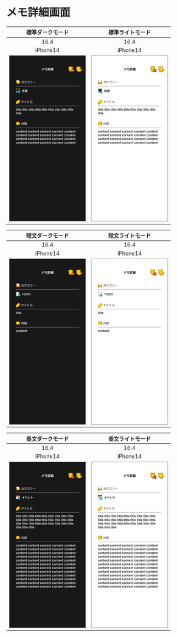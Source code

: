 # メモ詳細画面

|標準ダークモード|標準ライトモード|
|:---:|:---:|
|16.4|16.4|
|iPhone14|iPhone14|
|<img src='../TestSnapshot/ReferenceImages_64/メモ詳細画面/testMemoDetailViewController_標準_ダークモード_iPhone_16_4_390x844@3x.png' width='200' style='border: 1px solid #999' />|<img src='../TestSnapshot/ReferenceImages_64/メモ詳細画面/testMemoDetailViewController_標準_ライトモード_iPhone_16_4_390x844@3x.png' width='200' style='border: 1px solid #999' />|

|短文ダークモード|短文ライトモード|
|:---:|:---:|
|16.4|16.4|
|iPhone14|iPhone14|
|<img src='../TestSnapshot/ReferenceImages_64/メモ詳細画面/testMemoDetailViewController_短文_ダークモード_iPhone_16_4_390x844@3x.png' width='200' style='border: 1px solid #999' />|<img src='../TestSnapshot/ReferenceImages_64/メモ詳細画面/testMemoDetailViewController_短文_ライトモード_iPhone_16_4_390x844@3x.png' width='200' style='border: 1px solid #999' />|

|長文ダークモード|長文ライトモード|
|:---:|:---:|
|16.4|16.4|
|iPhone14|iPhone14|
|<img src='../TestSnapshot/ReferenceImages_64/メモ詳細画面/testMemoDetailViewController_長文_ダークモード_iPhone_16_4_390x844@3x.png' width='200' style='border: 1px solid #999' />|<img src='../TestSnapshot/ReferenceImages_64/メモ詳細画面/testMemoDetailViewController_長文_ライトモード_iPhone_16_4_390x844@3x.png' width='200' style='border: 1px solid #999' />|

